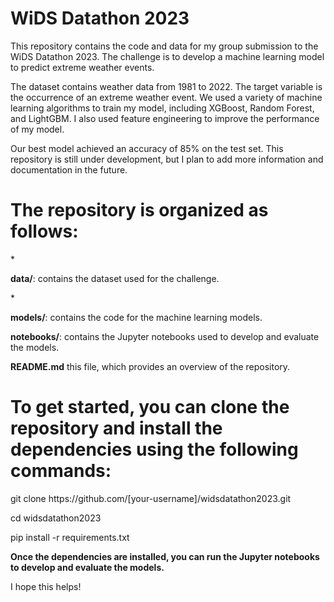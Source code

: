 # WiDS Datathon 2023
This repository contains the code and data for my group submission to the WiDS Datathon 2023. The challenge is to develop a machine learning model to predict extreme weather events.
<p>The dataset contains weather data from 1981 to 2022. The target variable is the occurrence of an extreme weather event.
We used a variety of machine learning algorithms to train my model, including XGBoost, Random Forest, and LightGBM. I also used feature engineering to improve the performance of my model.</p>
<p>Our best model achieved an accuracy of 85% on the test set. This repository is still under development, but I plan to add more information and documentation in the future.</p>

# The repository is organized as follows:
*<p><b>data/</b>: contains the dataset used for the challenge.</p>
*<p><b>models/</b>: contains the code for the machine learning models.</p>
<p><b>notebooks/</b>: contains the Jupyter notebooks used to develop and evaluate the models.</p>
<p><b>README.md</b> this file, which provides an overview of the repository.</p>

# To get started, you can clone the repository and install the dependencies using the following commands:
<p>git clone https://github.com/[your-username]/widsdatathon2023.git</p>
<p>cd widsdatathon2023</p>
<p>pip install -r requirements.txt</p>

<p><b>Once the dependencies are installed, you can run the Jupyter notebooks to develop and evaluate the models.</b></p>
I hope this helps!
